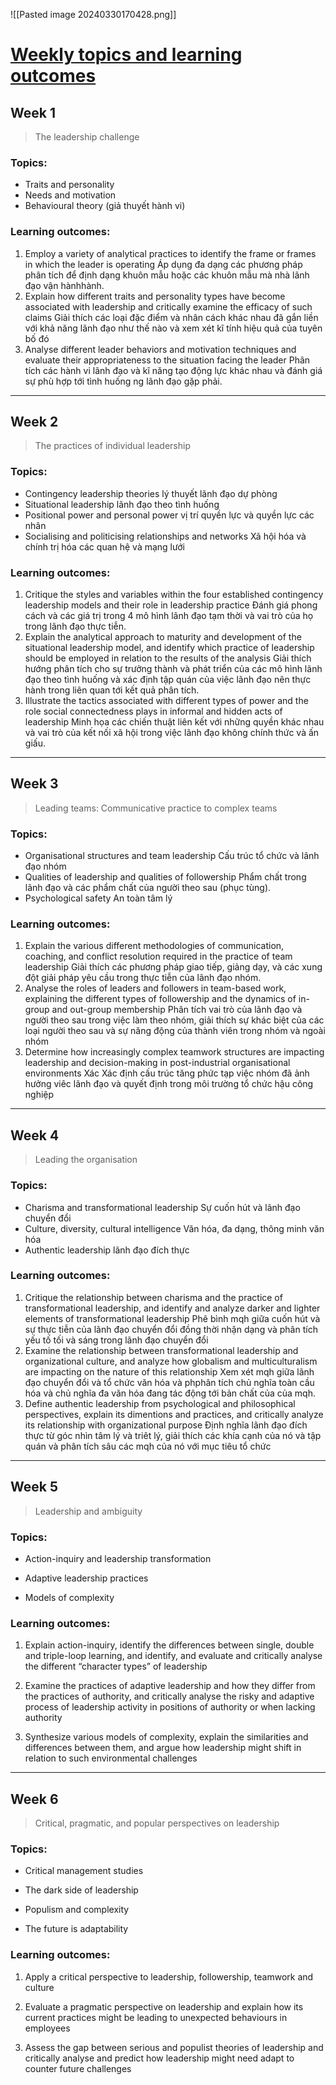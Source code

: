 ![[Pasted image 20240330170428.png]]

# [Weekly topics and learning outcomes](https://www.coursera.org/learn/leadership-adapt-your-style/supplement/DCkdW/course-overview)

## Week 1
>The leadership challenge

### Topics:
- Traits and personality
- Needs and motivation
- Behavioural theory (giả thuyết hành vi)

### Learning outcomes:

1. Employ a variety of analytical practices to identify the frame or frames in which the leader is operating
    Áp dụng đa dạng các phương pháp phân tích để định dạng khuôn mẫu hoặc các khuôn mẫu mà nhà lãnh đạo vận hànhhành.
2. Explain how different traits and personality types have become associated with leadership and critically examine the efficacy of such claims
    Giải thích các loại đặc điểm và nhân cách khác nhau đã gắn liền với khả năng lãnh đạo như thế nào và xem xét kĩ tính hiệu quả của tuyên bố đó
3. Analyse different leader behaviors and motivation techniques and evaluate their appropriateness to the situation facing the leader
	Phân tích các hành vi lãnh đạo và kĩ năng tạo động lực khác nhau và đánh giá sự phù hợp tới tình huống ng lãnh đạo gặp phải.


---

## Week 2
> The practices of individual leadership

### Topics:

- Contingency leadership theories
    lý thuyết lãnh đạo dự phòng
- Situational leadership
    lãnh đạo theo tình huống
- Positional power and personal power
    vị trí quyền lực và quyền lực các nhân
- Socialising and politicising relationships and networks
	Xã hội hóa và chính trị hóa các quan hệ và mạng lưới

### Learning outcomes:

1. Critique the styles and variables within the four established contingency leadership models and their role in leadership practice
    Đánh giá phong cách và các giá trị trong 4 mô hình lãnh đạo tạm thời và vai trò của họ trong lãnh đạo thực tiễn.
2. Explain the analytical approach to maturity and development of the situational leadership model, and identify which practice of leadership should be employed in relation to the results of the analysis
	Giải thích  hướng phân tích cho sự trưởng thành và phát triển của các mô hình lãnh đạo theo tình huống và xác định tập quán của việc lãnh đạo nên thực hành trong liên quan tới kết quả phân tích.
3. Illustrate the tactics associated with different types of power and the role social connectedness plays in informal and hidden acts of leadership
	Minh họa các chiến thuật liên kết với những quyền khác nhau và vai trò của kết nối xã hội trong việc lãnh đạo không chính thức và ấn giấu.
	

---

## Week 3
> Leading teams: Communicative practice to complex teams


### Topics:

- Organisational structures and team leadership
  Cấu trúc tổ chức và lãnh đạo nhóm   
- Qualities of leadership and qualities of followership
    Phẩm chất trong lãnh đạo và các phẩm chất của người theo sau (phục tùng).  
- Psychological safety
    An toàn tâm lý 

### Learning outcomes:

1. Explain the various different methodologies of communication, coaching, and conflict resolution required in the practice of team leadership
    Giải thích các phương pháp giao tiếp, giảng dạy, và các xung đột giải pháp yêu cầu trong thực tiễn của lãnh đạo nhóm.
2. Analyse the roles of leaders and followers in team-based work, explaining the different types of followership and the dynamics of in-group and out-group membership
    Phân tích vai trò của lãnh đạo và người theo sau trong việc làm theo nhóm, giải thích sự khác biệt của các loại người theo sau và sự năng động của thành viên trong nhóm và ngoài nhóm   
3. Determine how increasingly complex teamwork structures are impacting leadership and decision-making in post-industrial organisational environments
	Xác 
	Xác định cấu trúc tăng phức tạp việc nhóm đã ảnh hưởng viêc lãnh đạo  và quyết định trong môi trường tổ chức hậu công nghiệp 


---

## Week 4
> Leading the organisation

### Topics:

- Charisma and transformational leadership
    Sự cuốn hút và lãnh đạo chuyển đổi 
- Culture, diversity, cultural intelligence
    Văn hóa, đa dạng, thông minh văn hóa
- Authentic leadership
    lãnh đạo đích thực

### Learning outcomes:

1. Critique the relationship between charisma and the practice of transformational leadership, and identify and analyze darker and lighter elements of transformational leadership
    Phê bình mqh giữa cuốn hút và sự thực tiễn của lãnh đạo chuyển đổi đồng thời nhận dạng và phân tích yếu tố tối và sáng trong lãnh đạo chuyển đổi 
2. Examine the relationship between transformational leadership and organizational culture, and analyze how globalism and multiculturalism are impacting on the nature of this relationship
    Xem xét mqh giữa lãnh đạo chuyển đổi và tổ chức văn hóa và phphân tích chủ nghĩa toàn cầu hóa và chủ nghĩa đa văn hóa đang tác động tới bản chất của của mqh. 
3. Define authentic leadership from psychological and philosophical perspectives, explain its dimentions and practices, and critically analyze its relationship with organizational purpose
	Định nghĩa lãnh đạo đích thực từ góc nhìn tâm lý và triêt lý, giải thích các khía cạnh của nó và tập quán và phân tích sâu các mqh của nó với mục tiêu tổ chức 


---

## Week 5
> Leadership and ambiguity

### Topics:

- Action-inquiry and leadership transformation
    
- Adaptive leadership practices
    
- Models of complexity
    

### Learning outcomes:

1. Explain action-inquiry, identify the differences between single, double and triple-loop learning, and identify, and evaluate and critically analyse the different “character types” of leadership
    
2. Examine the practices of adaptive leadership and how they differ from the practices of authority, and critically analyse the risky and adaptive process of leadership activity in positions of authority or when lacking authority
    
3. Synthesize various models of complexity, explain the similarities and differences between them, and argue how leadership might shift in relation to such environmental challenges


---

## Week 6
> Critical, pragmatic, and popular perspectives on leadership

### Topics:

- Critical management studies
    
- The dark side of leadership
    
- Populism and complexity
    
- The future is adaptability
    

### Learning outcomes:

1. Apply a critical perspective to leadership, followership, teamwork and culture
    
2. Evaluate a pragmatic perspective on leadership and explain how its current practices might be leading to unexpected behaviours in employees
    
3. Assess the gap between serious and populist theories of leadership and critically analyse and predict how leadership might need adapt to counter future challenges

